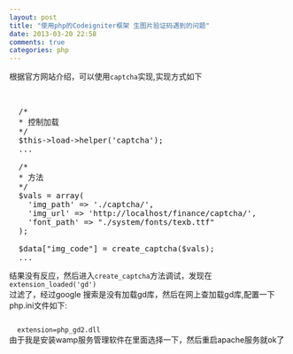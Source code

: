 ```yaml
---
layout: post
title: "使用php的Codeigniter框架 生图片验证码遇到的问题"
date: 2013-03-20 22:58
comments: true
categories: php
---
```

根据官方网站介绍，可以使用<code>captcha</code>实现,实现方式如下<br />

<pre>    

  /*
  * 控制加载
  */
  $this->load->helper('captcha');  
  ...

  /*
  * 方法
  */
  $vals = array(        
    'img_path' => './captcha/',
    'img_url' => 'http://localhost/finance/captcha/',
    'font_path' => "./system/fonts/texb.ttf"
  );

  $data["img_code"] = create_captcha($vals);
  ...
</pre>
结果没有反应，然后进入<code>create_captcha</code>方法调试，发现在<code> extension_loaded('gd')</code><br/>
过滤了，经过google 搜索是没有加载gd库，然后在网上查加载gd库,配置一下php.ini文件如下:

<code>
  extension=php_gd2.dll
</code>
由于我是安装wamp服务管理软件在里面选择一下，然后重启apache服务就ok了
